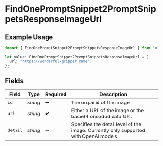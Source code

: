 # FindOnePromptSnippet2PromptSnippetsResponseImageUrl

## Example Usage

```typescript
import { FindOnePromptSnippet2PromptSnippetsResponseImageUrl } from "orq-poc-typescript-multi-env-version/models/operations";

let value: FindOnePromptSnippet2PromptSnippetsResponseImageUrl = {
  url: "https://wonderful-gripper.name",
};
```

## Fields

| Field                                                                                | Type                                                                                 | Required                                                                             | Description                                                                          |
| ------------------------------------------------------------------------------------ | ------------------------------------------------------------------------------------ | ------------------------------------------------------------------------------------ | ------------------------------------------------------------------------------------ |
| `id`                                                                                 | *string*                                                                             | :heavy_minus_sign:                                                                   | The orq.ai id of the image                                                           |
| `url`                                                                                | *string*                                                                             | :heavy_check_mark:                                                                   | Either a URL of the image or the base64 encoded data URI.                            |
| `detail`                                                                             | *string*                                                                             | :heavy_minus_sign:                                                                   | Specifies the detail level of the image. Currently only supported with OpenAI models |